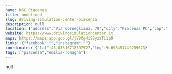 ```yaml
---
name: DSC Piacenza
title: undefined
slug: driving-simulation-center-piacenza
description: null
location: {"address":"Via Cornegliana, 79","city":"Piacenza PC","cap":"29122"}
website: https://www.drivingsimulationcenter.it
maps: https://maps.app.goo.gl/jY8Xg4iSSyzzTi1p9
links: {"facebook":"","instagram":""}
coordinates: {"lat":45.03816718597927,"lng":9.698451449259673}
tags: ["piacenza","emilia-romagna"]
---
```

null
